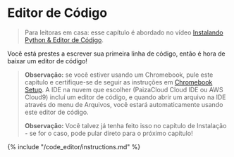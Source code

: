 # Editor de Código

> Para leitoras em casa: esse capítulo é abordado no vídeo [Instalando Python & Editor de Código](https://www.youtube.com/watch?v=pVTaqzKZCdA&t=4m43s).

Você está prestes a escrever sua primeira linha de código, então é hora de baixar um editor de código!

> **Observação:** se você estiver usando um Chromebook, pule este capitulo e certifique-se de seguir as instruções em [Chromebook Setup](../chromebook_setup/README.md). A IDE na nuvem que escolher (PaizaCloud Cloud IDE ou AWS Cloud9) incluí um editor de código, e quando abrir um arquivo na IDE através do menu de Arquivos, você estará automaticamente usando este editor de código.
> 
> **Observação:** Você talvez já tenha feito isso no capítulo de Instalação - se for o caso, pode pular direto para o próximo capítulo!

{% include "/code_editor/instructions.md" %}
